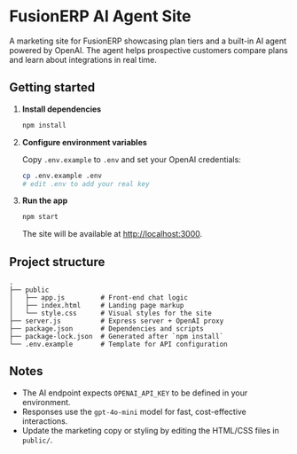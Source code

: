 # FusionERP AI Agent Site

A marketing site for FusionERP showcasing plan tiers and a built-in AI agent powered by OpenAI. The agent helps prospective customers compare plans and learn about integrations in real time.

## Getting started

1. **Install dependencies**

   ```bash
   npm install
   ```

2. **Configure environment variables**

   Copy `.env.example` to `.env` and set your OpenAI credentials:

   ```bash
   cp .env.example .env
   # edit .env to add your real key
   ```

3. **Run the app**

   ```bash
   npm start
   ```

   The site will be available at [http://localhost:3000](http://localhost:3000).

## Project structure

```
.
├── public
│   ├── app.js         # Front-end chat logic
│   ├── index.html     # Landing page markup
│   └── style.css      # Visual styles for the site
├── server.js          # Express server + OpenAI proxy
├── package.json       # Dependencies and scripts
├── package-lock.json  # Generated after `npm install`
└── .env.example       # Template for API configuration
```

## Notes

- The AI endpoint expects `OPENAI_API_KEY` to be defined in your environment.
- Responses use the `gpt-4o-mini` model for fast, cost-effective interactions.
- Update the marketing copy or styling by editing the HTML/CSS files in `public/`.
